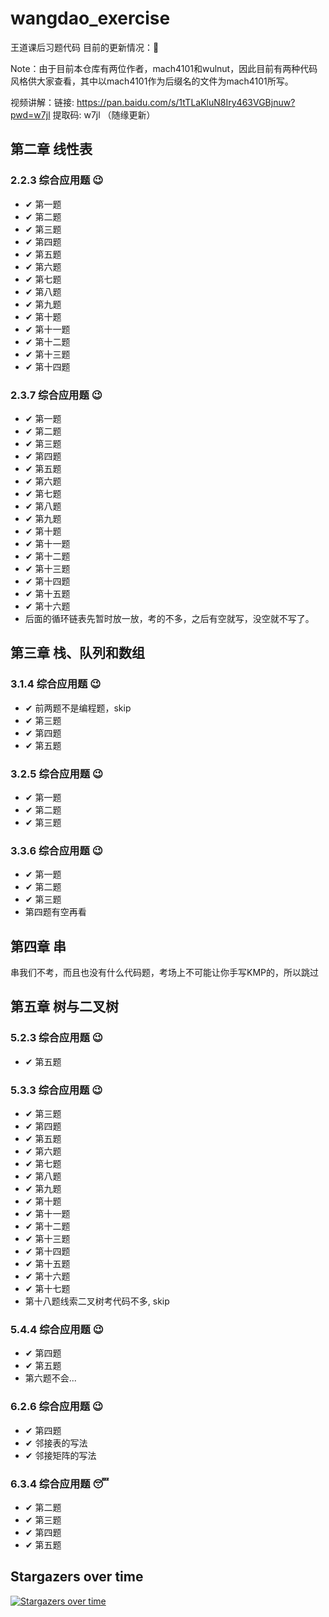 # wangdao_exercise
王道课后习题代码
目前的更新情况：&#x1F422;

Note：由于目前本仓库有两位作者，mach4101和wulnut，因此目前有两种代码风格供大家查看，其中以mach4101作为后缀名的文件为mach4101所写。

视频讲解：链接: https://pan.baidu.com/s/1tTLaKluN8Iry463VGBjnuw?pwd=w7jl 提取码: w7jl （随缘更新）

## 第二章 线性表

### 2.2.3 综合应用题 &#x1F609;
- &#10004; 第一题
- &#10004; 第二题
- &#10004; 第三题
- &#10004; 第四题
- &#10004; 第五题
- &#10004; 第六题
- &#10004; 第七题
- &#10004; 第八题
- &#10004; 第九题
- &#10004; 第十题
- &#10004; 第十一题
- &#10004; 第十二题
- &#10004; 第十三题
- &#10004; 第十四题

### 2.3.7 综合应用题  &#x1F609;

- &#10004; 第一题
- &#10004; 第二题
- &#10004; 第三题
- &#10004; 第四题
- &#10004; 第五题
- &#10004; 第六题
- &#10004; 第七题
- &#10004; 第八题
- &#10004; 第九题
- &#10004; 第十题
- &#10004; 第十一题
- &#10004; 第十二题
- &#10004; 第十三题
- &#10004; 第十四题
- &#10004; 第十五题
- &#10004; 第十六题
- 后面的循环链表先暂时放一放，考的不多，之后有空就写，没空就不写了。

## 第三章 栈、队列和数组

### 3.1.4 综合应用题  &#x1F609;

* &#10004; 前两题不是编程题，skip
* &#10004; 第三题
* &#10004; 第四题
* &#10004; 第五题

### 3.2.5 综合应用题 &#x1F609;

* &#10004; 第一题
* &#10004; 第二题
* &#10004; 第三题

### 3.3.6 综合应用题 &#x1F609;
* &#10004; 第一题
* &#10004; 第二题
* &#10004; 第三题
* 第四题有空再看

## 第四章 串
串我们不考，而且也没有什么代码题，考场上不可能让你手写KMP的，所以跳过

## 第五章 树与二叉树

### 5.2.3 综合应用题 &#x1F609;

* &#10004; 第五题

### 5.3.3 综合应用题 &#x1F609;
* &#10004; 第三题
* &#10004; 第四题
* &#10004; 第五题
* &#10004; 第六题
* &#10004; 第七题
* &#10004; 第八题
* &#10004; 第九题
* &#10004; 第十题
* &#10004; 第十一题
* &#10004; 第十二题
* &#10004; 第十三题
* &#10004; 第十四题
* &#10004; 第十五题
* &#10004; 第十六题
* &#10004; 第十七题
* 第十八题线索二叉树考代码不多, skip

### 5.4.4 综合应用题 &#x1F609;
* &#10004; 第四题
* &#10004; 第五题
* 第六题不会...

### 6.2.6 综合应用题 &#x1F609;
* &#10004; 第四题
* &#10004; 邻接表的写法
* &#10004; 邻接矩阵的写法

### 6.3.4 综合应用题 &#x1F634;
* &#10004; 第二题
* &#10004; 第三题
* &#10004; 第四题
* &#10004; 第五题


## Stargazers over time

[![Stargazers over time](https://starchart.cc/mach4101/wangdao_exercise.svg)](https://starchart.cc/mach4101/wangdao_exercise)
